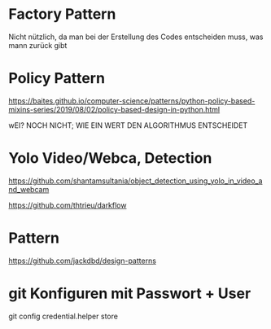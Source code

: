 # Factory Pattern
Nicht nützlich, da man bei der Erstellung des Codes entscheiden muss,
was mann zurück gibt

# Policy Pattern
https://baites.github.io/computer-science/patterns/python-policy-based-mixins-series/2019/08/02/policy-based-design-in-python.html

wEI? NOCH NICHT; WIE EIN WERT DEN ALGORITHMUS ENTSCHEIDET


# Yolo Video/Webca, Detection
https://github.com/shantamsultania/object_detection_using_yolo_in_video_and_webcam

https://github.com/thtrieu/darkflow

# Pattern
https://github.com/jackdbd/design-patterns


# git Konfiguren mit Passwort + User
git config credential.helper store